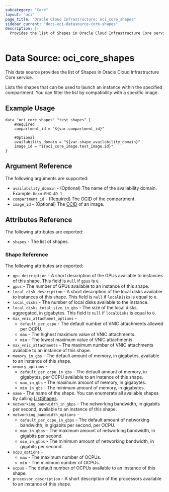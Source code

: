 ```yaml
---
subcategory: "Core"
layout: "oci"
page_title: "Oracle Cloud Infrastructure: oci_core_shapes"
sidebar_current: "docs-oci-datasource-core-shapes"
description: |-
  Provides the list of Shapes in Oracle Cloud Infrastructure Core service
---
```


# Data Source: oci_core_shapes
This data source provides the list of Shapes in Oracle Cloud Infrastructure Core service.

Lists the shapes that can be used to launch an instance within the specified compartment. You can
filter the list by compatibility with a specific image.


## Example Usage

```hcl
data "oci_core_shapes" "test_shapes" {
	#Required
	compartment_id = "${var.compartment_id}"

	#Optional
	availability_domain = "${var.shape_availability_domain}"
	image_id = "${oci_core_image.test_image.id}"
}
```

## Argument Reference

The following arguments are supported:

* `availability_domain` - (Optional) The name of the availability domain.  Example: `Uocm:PHX-AD-1` 
* `compartment_id` - (Required) The [OCID](https://docs.cloud.oracle.com/iaas/Content/General/Concepts/identifiers.htm) of the compartment.
* `image_id` - (Optional) The [OCID](https://docs.cloud.oracle.com/iaas/Content/General/Concepts/identifiers.htm) of an image.


## Attributes Reference

The following attributes are exported:

* `shapes` - The list of shapes.

### Shape Reference

The following attributes are exported:

* `gpu_description` - A short description of the GPUs available to instances of this shape. This field is `null` if `gpus` is `0`. 
* `gpus` - The number of GPUs available to an instance of this shape. 
* `local_disk_description` - A short description of the local disks available to instances of this shape. This field is `null` if `localDisks` is equal to `0`. 
* `local_disks` - The number of local disks available to the instance. 
* `local_disks_total_size_in_gbs` - The size of the local disks, aggregated, in gigabytes. This field is `null` if `localDisks` is equal to `0`. 
* `max_vnic_attachment_options` - 
	* `default_per_ocpu` - The default number of VNIC attachments allowed per OCPU. 
	* `max` - The highest maximum value of VNIC attachments. 
	* `min` - The lowest maximum value of VNIC attachments. 
* `max_vnic_attachments` - The maximum number of VNIC attachments available to an instance of this shape. 
* `memory_in_gbs` - The default amount of memory, in gigabytes, available to an instance of this shape. 
* `memory_options` - 
	* `default_per_ocpu_in_gbs` - The default amount of memory, in gigabytes, per OCPU available to an instance of this shape. 
	* `max_in_gbs` - The maximum amount of memory, in gigabytes. 
	* `min_in_gbs` - The minimum amount of memory, in gigabytes. 
* `name` - The name of the shape. You can enumerate all available shapes by calling [ListShapes](https://docs.cloud.oracle.com/iaas/api/#/en/iaas/20160918/Shape/ListShapes). 
* `networking_bandwidth_in_gbps` - The networking bandwidth, in gigabits per second, available to an instance of this shape. 
* `networking_bandwidth_options` - 
	* `default_per_ocpu_in_gbps` - The default amount of networking bandwidth, in gigabits per second, per OCPU. 
	* `max_in_gbps` - The maximum amount of networking bandwidth, in gigabits per second. 
	* `min_in_gbps` - The minimum amount of networking bandwidth, in gigabits per second. 
* `ocpu_options` - 
	* `max` - The maximum number of OCPUs. 
	* `min` - The minimum number of OCPUs. 
* `ocpus` - The default number of OCPUs available to an instance of this shape. 
* `processor_description` - A short description of the processors available to an instance of this shape. 

